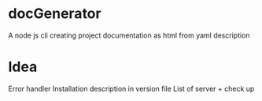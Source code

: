 # docGenerator
A node js cli creating project documentation as html from yaml description


# Idea

Error handler
Installation description in version file
List of server + check up